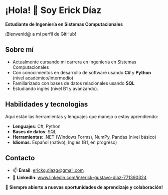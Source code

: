 # ¡Hola! 👋 Soy Erick Díaz

**Estudiante de Ingeniería en Sistemas Computacionales** 

¡Bienvenid@ a mi perfil de GitHub!


## Sobre mí
- Actualmente cursando mi carrera en Ingeniería en Sistemas Computacionales
- Con conocimientos en desarrollo de software usando **C#** y **Python** (nivel académico/intermedio)
- Familiarizado con bases de datos relacionales usando **SQL**
- Estudiando inglés (nivel B1 y avanzando).


## Habilidades y tecnologías
Aquí están las herramientas y lenguajes que manejo o estoy aprendiendo:
- **Lenguajes**: C#, Python
- **Bases de datos**: SQL
- **Herramientas**: .NET (Windows Forms), NumPy, Pandas (nivel básico)
- **Idiomas**: Español (nativo), Inglés (B1, en progreso)


## Contacto
- 📫 **Email**: erickg.diazg@gmail.com
- 💼 **LinkedIn**: www.linkedin.com/in/erick-gustavo-diaz-771390324


🚀 **Siempre abierto a nuevas oportunidades de aprendizaje y colaboración!**
